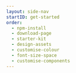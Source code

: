 ```yaml
---
layout: side-nav
startID: get-started
order:
  - npm-install
  - download-page
  - starter-kit
  - design-assets
  - customise-colour
  - font-size-space
  - customise-components
---
```

